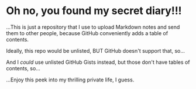 # Oh no, you found my secret diary!!!

...This is just a repository that I use to upload Markdown notes and send them to other people, because GitHub conveniently adds a table of contents.

Ideally, this repo would be unlisted, BUT GitHub doesn't support that, so...

And I *could* use unlisted GitHub Gists instead, but those don't have tables of contents, so...

...Enjoy this peek into my thrilling private life, I guess.
